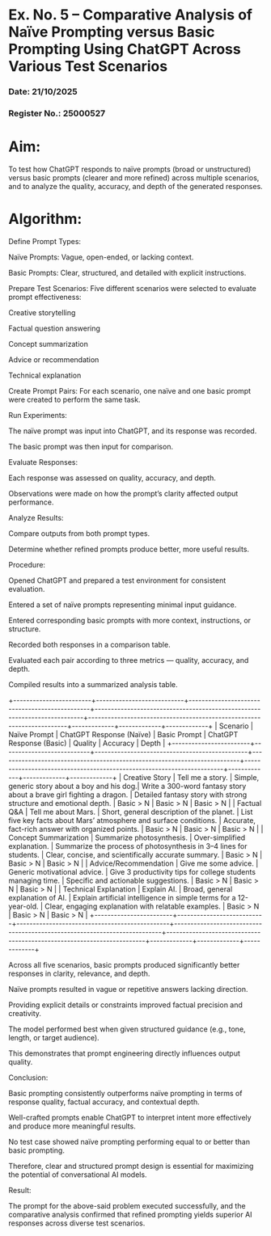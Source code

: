 # Ex. No. 5 – Comparative Analysis of Naïve Prompting versus Basic Prompting Using ChatGPT Across Various Test Scenarios

### Date: 21/10/2025
### Register No.: 25000527

# Aim:

To test how ChatGPT responds to naïve prompts (broad or unstructured) versus basic prompts (clearer and more refined) across multiple scenarios, and to analyze the quality, accuracy, and depth of the generated responses.

# Algorithm:

Define Prompt Types:

Naïve Prompts: Vague, open-ended, or lacking context.

Basic Prompts: Clear, structured, and detailed with explicit instructions.

Prepare Test Scenarios:
Five different scenarios were selected to evaluate prompt effectiveness:

Creative storytelling

Factual question answering

Concept summarization

Advice or recommendation

Technical explanation

Create Prompt Pairs:
For each scenario, one naïve and one basic prompt were created to perform the same task.

Run Experiments:

The naïve prompt was input into ChatGPT, and its response was recorded.

The basic prompt was then input for comparison.

Evaluate Responses:

Each response was assessed on quality, accuracy, and depth.

Observations were made on how the prompt’s clarity affected output performance.

Analyze Results:

Compare outputs from both prompt types.

Determine whether refined prompts produce better, more useful results.

Procedure:

Opened ChatGPT and prepared a test environment for consistent evaluation.

Entered a set of naïve prompts representing minimal input guidance.

Entered corresponding basic prompts with more context, instructions, or structure.

Recorded both responses in a comparison table.

Evaluated each pair according to three metrics — quality, accuracy, and depth.

Compiled results into a summarized analysis table.

+------------------------+---------------------------+-----------------------------------------------+--------------------------------------------------------------------------+-----------------------------------------------------------------------+-------------+-------------+-------------+
| Scenario               | Naïve Prompt              | ChatGPT Response (Naïve)                      | Basic Prompt                                                             | ChatGPT Response (Basic)                                             | Quality     | Accuracy    | Depth       |
+------------------------+---------------------------+-----------------------------------------------+--------------------------------------------------------------------------+-----------------------------------------------------------------------+-------------+-------------+-------------+
| Creative Story         | Tell me a story.          | Simple, generic story about a boy and his dog.| Write a 300-word fantasy story about a brave girl fighting a dragon.     | Detailed fantasy story with strong structure and emotional depth.     | Basic > N   | Basic > N   | Basic > N   |
| Factual Q&A            | Tell me about Mars.       | Short, general description of the planet.     | List five key facts about Mars’ atmosphere and surface conditions.       | Accurate, fact-rich answer with organized points.                     | Basic > N   | Basic > N   | Basic > N   |
| Concept Summarization  | Summarize photosynthesis. | Over-simplified explanation.                  | Summarize the process of photosynthesis in 3–4 lines for students.       | Clear, concise, and scientifically accurate summary.                  | Basic > N   | Basic > N   | Basic > N   |
| Advice/Recommendation  | Give me some advice.      | Generic motivational advice.                  | Give 3 productivity tips for college students managing time.             | Specific and actionable suggestions.                                  | Basic > N   | Basic > N   | Basic > N   |
| Technical Explanation  | Explain AI.               | Broad, general explanation of AI.             | Explain artificial intelligence in simple terms for a 12-year-old.       | Clear, engaging explanation with relatable examples.                  | Basic > N   | Basic > N   | Basic > N   |
+------------------------+---------------------------+-----------------------------------------------+--------------------------------------------------------------------------+-----------------------------------------------------------------------+-------------+-------------+-------------+



Across all five scenarios, basic prompts produced significantly better responses in clarity, relevance, and depth.

Naïve prompts resulted in vague or repetitive answers lacking direction.

Providing explicit details or constraints improved factual precision and creativity.

The model performed best when given structured guidance (e.g., tone, length, or target audience).

This demonstrates that prompt engineering directly influences output quality.

Conclusion:

Basic prompting consistently outperforms naïve prompting in terms of response quality, factual accuracy, and contextual depth.

Well-crafted prompts enable ChatGPT to interpret intent more effectively and produce more meaningful results.

No test case showed naïve prompting performing equal to or better than basic prompting.

Therefore, clear and structured prompt design is essential for maximizing the potential of conversational AI models.

Result:

The prompt for the above-said problem executed successfully, and the comparative analysis confirmed that refined prompting yields superior AI responses across diverse test scenarios.
